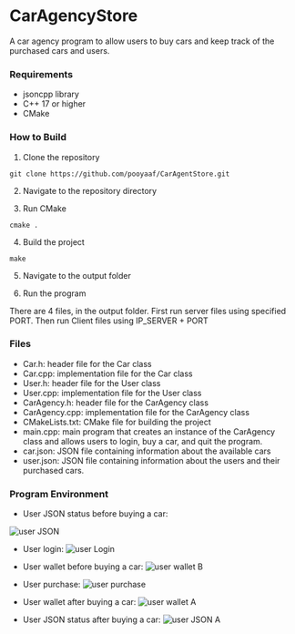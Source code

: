 # CarAgencyStore

A car agency program to allow users to buy cars and keep track of the purchased cars and users.

### Requirements

- jsoncpp library
- C++ 17 or higher
- CMake

### How to Build

1. Clone the repository

`git clone https://github.com/pooyaaf/CarAgentStore.git`

2. Navigate to the repository directory

3. Run CMake

`cmake .`

4. Build the project

`make`

5. Navigate to the output folder

6. Run the program

There are 4 files, in the output folder. First run server files using specified PORT. Then run Client files using IP_SERVER + PORT

### Files

- Car.h: header file for the Car class
- Car.cpp: implementation file for the Car class
- User.h: header file for the User class
- User.cpp: implementation file for the User class
- CarAgency.h: header file for the CarAgency class
- CarAgency.cpp: implementation file for the CarAgency class
- CMakeLists.txt: CMake file for building the project
- main.cpp: main program that creates an instance of the CarAgency class and allows users to login, buy a car, and quit the program.
- car.json: JSON file containing information about the available cars
- user.json: JSON file containing information about the users and their purchased cars.

### Program Environment

- User JSON status before buying a car:

![user JSON](include/Image/usr1.png)

- User login:
  ![user Login](include/Image/userlogin.png)

- User wallet before buying a car:
  ![user wallet B](include/Image/userwallet.png)

- User purchase:
  ![user purchase](include/Image/purchasecar.png)

- User wallet after buying a car:
  ![user wallet A](include/Image/walletafter.png)

- User JSON status after buying a car:
  ![user JSON A](include/Image/user2.png)
